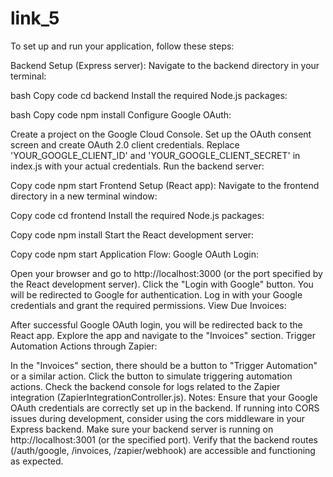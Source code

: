 # link_5

To set up and run your application, follow these steps:

Backend Setup (Express server):
Navigate to the backend directory in your terminal:

bash
Copy code
cd backend
Install the required Node.js packages:

bash
Copy code
npm install
Configure Google OAuth:

Create a project on the Google Cloud Console.
Set up the OAuth consent screen and create OAuth 2.0 client credentials.
Replace 'YOUR_GOOGLE_CLIENT_ID' and 'YOUR_GOOGLE_CLIENT_SECRET' in index.js with your actual credentials.
Run the backend server:


Copy code
npm start
Frontend Setup (React app):
Navigate to the frontend directory in a new terminal window:


Copy code
cd frontend
Install the required Node.js packages:


Copy code
npm install
Start the React development server:


Copy code
npm start
Application Flow:
Google OAuth Login:

Open your browser and go to http://localhost:3000 (or the port specified by the React development server).
Click the "Login with Google" button.
You will be redirected to Google for authentication. Log in with your Google credentials and grant the required permissions.
View Due Invoices:

After successful Google OAuth login, you will be redirected back to the React app.
Explore the app and navigate to the "Invoices" section.
Trigger Automation Actions through Zapier:

In the "Invoices" section, there should be a button to "Trigger Automation" or a similar action.
Click the button to simulate triggering automation actions.
Check the backend console for logs related to the Zapier integration (ZapierIntegrationController.js).
Notes:
Ensure that your Google OAuth credentials are correctly set up in the backend.
If running into CORS issues during development, consider using the cors middleware in your Express backend.
Make sure your backend server is running on http://localhost:3001 (or the specified port).
Verify that the backend routes (/auth/google, /invoices, /zapier/webhook) are accessible and functioning as expected.
